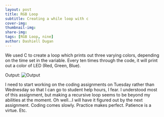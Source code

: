 ```yaml
---
layout: post
title: RGB Loop
subtitle: Creating a while loop with c
cover-img: 
thumbnail-img: 
share-img: 
tags: [RGB Loop, nine]
author: Dashiell Dugan
---
```


We used C to create a loop which prints out three varying colors, depending on the time set in the variable. Every ten times through the code, it will print out a color of LED (Red, Green, Blue).

Output:
![Output](https://dashielldugan.github.io/assets/img/While..jpeg)

I need to start working on the coding assignments on Tuesday rather than Wednesday so that I can go to student help hours, I fear. I understood most of this assignment, but making a recursive loop seems to be beyond my abilities at the moment. Oh well...I will have it figured out by the next assignment. Coding comes slowly. Practice makes perfect. Patience is a virtue. Etc.
